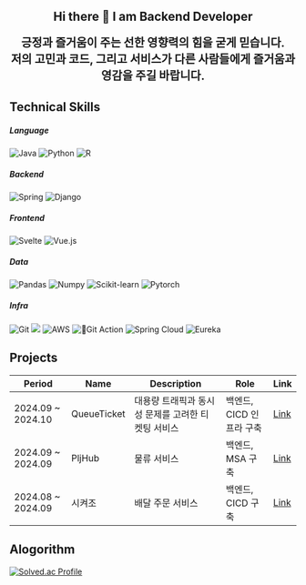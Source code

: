 ## <div align=center>Hi there 👋 I am Backend Developer</div>

<div align="center" style="font-size: 20px; font-weight: bold;">
    긍정과 즐거움이 주는 선한 영향력의 힘을 굳게 믿습니다.<br>
    저의 고민과 코드, 그리고 서비스가 다른 사람들에게 즐거움과 영감을 주길 바랍니다.
</div>


    
## Technical Skills


    
##### Language 
    

![Java](https://img.shields.io/badge/Java17-%23ED8B00.svg?style=square&logo=openjdk&logoColor=white) ![Python](https://img.shields.io/badge/python-3776AB?style=square&logo=python&logoColor=white) ![R](https://img.shields.io/badge/R-276DC3?style=square&logo=R&logoColor=white) 

     
##### Backend


    
![Spring](https://img.shields.io/badge/Spring-6DB33F?style=square&logo=Spring&logoColor=white) ![Django](https://img.shields.io/badge/Django-092E20?style=square&logo=Django&logoColor=white) 


##### Frontend


    
![Svelte](https://img.shields.io/badge/Svelte-FF3E00?style=square&logo=Svelte&logoColor=white) ![Vue.js](https://img.shields.io/badge/Vue.js-4FC08D?style=square&logo=Vue.js&logoColor=white)


##### Data

    
![Pandas](https://img.shields.io/badge/Pandas-150458?style=square&logo=Pandas&logoColor=white) ![Numpy](https://img.shields.io/badge/Numpy-013243?style=square&logo=Numpy&logoColor=white) ![Scikit-learn](https://img.shields.io/badge/Scikit%20learn-F7931E?style=square&logo=Scikit-learn&logoColor=white) ![Pytorch](https://img.shields.io/badge/Pytorch-EE4C2C?style=square&logo=Pytorch&logoColor=white)

    
##### Infra

    
![Git](https://img.shields.io/badge/Git-%F05032.svg?style=square&logo=git&logoColor=white) <img src="https://img.shields.io/badge/Docker-%230db7ed.svg?style=square&logo=docker&logoColor=white"> ![AWS](https://img.shields.io/badge/AWS-232F3E.svg?style=square&logo=AWS&logoColor=white) ![Git Action](https://img.shields.io/badge/Git%20Action-2088ff.svg?style=square&logo=githubactions&logoColor=white) ![Spring Cloud](https://img.shields.io/badge/Spring%20Cloud-6DB33F?style=square&logo=Spring&logoColor=white) ![Eureka](https://img.shields.io/badge/Eureka-6DB33F?style=square&logo=Spring&logoColor=white)


## Projects
|Period|Name|Description|Role|Link|
|------|----|-----------|----|----|
|2024.09 ~ 2024.10|QueueTicket|대용량 트래픽과 동시성 문제를 고려한 티켓팅 서비스|백엔드, CICD 인프라 구축|[Link](https://github.com/QueueTicket)|
|2024.09 ~ 2024.09|PljHub|물류 서비스|백엔드, MSA 구축|[Link](https://github.com/pljHub)|
|2024.08 ~ 2024.09|시켜조|배달 주문 서비스|백엔드, CICD 구축|[Link](https://github.com/Sikyozo/Sikyozo_Backend)|

## Alogorithm
[![Solved.ac Profile](http://mazassumnida.wtf/api/v2/generate_badge?boj=shawnk)](https://solved.ac/shawnk/)

<!--

**shoon95/shoon95** is a ✨ _special_ ✨ repository because its `README.md` (this file) appears on your GitHub profile.

Here are some ideas to get you started:

- 🔭 I’m currently working on ...
- 🌱 I’m currently learning ...
- 👯 I’m looking to collaborate on ...
- 🤔 I’m looking for help with ...
- 💬 Ask me about ...
- 📫 How to reach me: ...
- 😄 Pronouns: ...
- ⚡ Fun fact: ...
-->

